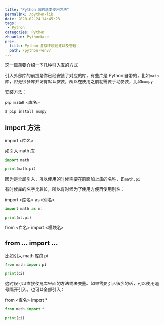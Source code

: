 ```yaml
---
title: "Python 库的基本使用方法"
permalink: /python-lib
date: 2020-02-24 14:45:23
tags: 
 - Python
categories: Python
zhuanlan: PythonBase
prev:
  title: Python 虚拟环境创建以及管理
  path: /python-venv/
---
```


这一篇简要介绍一下几种引入库的方式

<!-- more -->

引入外部库的前提是你已经安装了对应的库，有些库是 Python 自带的，比如`math`库，但是很多库并没有默认安装，所以在使用之前就需要手动安装，比如`numpy`

安装方法：

pip install <库名>

```bash
$ pip install numpy
```

## import 方法

import <库名>

如引入 math 库

```python
import math

print(math.pi)
```

因为是全局引入，所以使用的时候需要在前面加上库的名称，即`math.pi`

有时候库的名字比较长，所以有时候为了使用方便而使用别名：

import <库名> as <别名>

```python
import math as mt

print(mt.pi)
```


from <库名> import <模块名>

## from ... import ...

比如引入 math 库的 pi

```python
from math import pi

print(pi)
```

这时候可以直接使用库里面的方法或者变量。如果需要引入很多的话，可以使用逗号隔开引入。也可以全部引入：

from <库名> import *

```python
from math import *

print(pi)
```